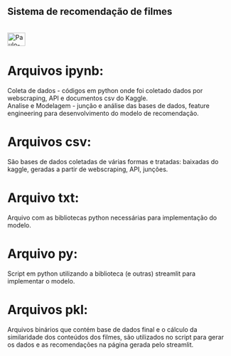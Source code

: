 ## Sistema de recomendação de filmes 

<div style = "display: inline_block"><br>
  <img align = "center" alt = "Paulo-Py" height = "30" width = "40" src="https://upload.wikimedia.org/wikipedia/commons/c/c7/Musicfilm2.png" />
  
   </div>

# Arquivos ipynb:   
Coleta de dados - códigos em python onde foi coletado dados por webscraping, API e documentos csv do Kaggle.  
Analise e Modelagem - junção e análise das bases de dados, feature engineering para desenvolvimento do modelo de recomendação.  

# Arquivos csv:  
São bases de dados coletadas de várias formas e tratadas: baixadas do kaggle, geradas a partir de webscraping, API, junções.  

# Arquivo txt:  
Arquivo com as bibliotecas python necessárias para implementação do modelo.  

# Arquivo py:  
Script em python utilizando a biblioteca (e outras) streamlit para implementar o modelo.  

# Arquivos pkl:    
Arquivos binários que contém base de dados final e o cálculo da similaridade dos conteúdos dos filmes, são utilizados no script para gerar os dados e as recomendações na página gerada pelo streamlit.




